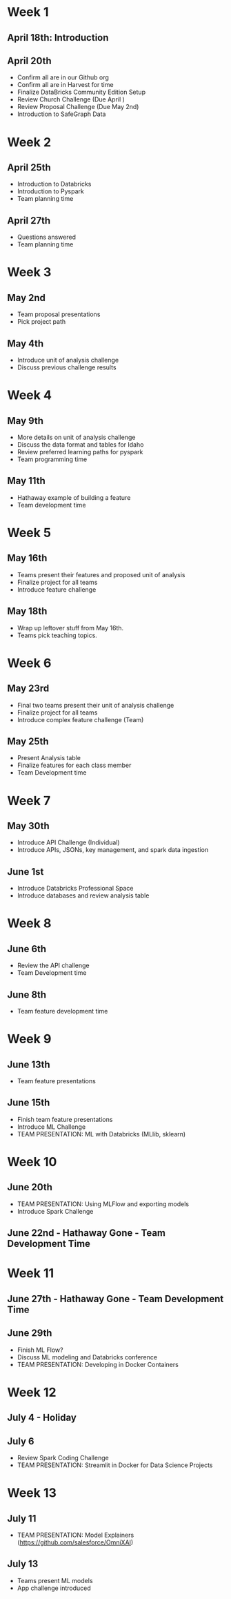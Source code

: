 # Week 1

## April 18th: Introduction

## April 20th

- Confirm all are in our Github org
- Confirm all are in Harvest for time
- Finalize DataBricks Community Edition Setup
- Review Church Challenge (Due April )
- Review Proposal Challenge (Due May 2nd)
- Introduction to SafeGraph Data

# Week 2

## April 25th

- Introduction to Databricks
- Introduction to Pyspark
- Team planning time

## April 27th

- Questions answered
- Team planning time

# Week 3

## May 2nd
- Team proposal presentations
- Pick project path

## May 4th

- Introduce unit of analysis challenge
- Discuss previous challenge results

# Week 4

## May 9th

- More details on unit of analysis challenge
- Discuss the data format and tables for Idaho
- Review preferred learning paths for pyspark
- Team programming time

## May 11th

- Hathaway example of building a feature
- Team development time

# Week 5

## May 16th

- Teams present their features and proposed unit of analysis
- Finalize project for all teams
- Introduce feature challenge

## May 18th

- Wrap up leftover stuff from May 16th.
- Teams pick teaching topics.

# Week 6

## May 23rd

- Final two teams present their unit of analysis challenge
- Finalize project for all teams
- Introduce complex feature challenge (Team)

## May 25th

- Present Analysis table
- Finalize features for each class member
- Team Development time

# Week 7

## May 30th

- Introduce API Challenge (Individual)
- Introduce APIs, JSONs, key management, and spark data ingestion

## June 1st

- Introduce Databricks Professional Space
- Introduce databases and review analysis table

# Week 8

## June 6th

- Review the API challenge
- Team Development time

## June 8th

- Team feature development time

# Week 9

## June 13th

- Team feature presentations

## June 15th

- Finish team feature presentations
- Introduce ML Challenge
- TEAM PRESENTATION: ML with Databricks (MLlib, sklearn)

# Week 10

## June 20th

- TEAM PRESENTATION:  Using MLFlow and exporting models
- Introduce Spark Challenge

## June 22nd - Hathaway Gone - Team Development Time

# Week 11

## June 27th - Hathaway Gone - Team Development Time

## June 29th

- Finish ML Flow?
- Discuss ML modeling and Databricks conference
- TEAM PRESENTATION: Developing in Docker Containers

# Week 12

## July 4 - Holiday

## July 6

- Review Spark Coding Challenge
- TEAM PRESENTATION: Streamlit in Docker for Data Science Projects

# Week 13

## July 11

- TEAM PRESENTATION: Model Explainers (https://github.com/salesforce/OmniXAI)

## July 13

- Teams present ML models
- App challenge introduced
